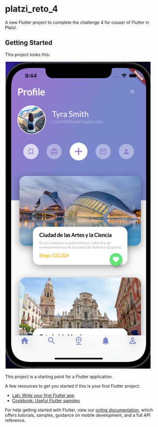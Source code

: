 # platzi_reto_4

A new Flutter project to complete the challenge 4 for couser of Flutter in Platzi.

## Getting Started

This project looks this:

![alt text](https://github.com/JohanRiv/Flutter_Basic_Platzi_challenge_4/blob/master/img_project_sample.png)

This project is a starting point for a Flutter application.

A few resources to get you started if this is your first Flutter project:

- [Lab: Write your first Flutter app](https://flutter.dev/docs/get-started/codelab)
- [Cookbook: Useful Flutter samples](https://flutter.dev/docs/cookbook)

For help getting started with Flutter, view our
[online documentation](https://flutter.dev/docs), which offers tutorials,
samples, guidance on mobile development, and a full API reference.
